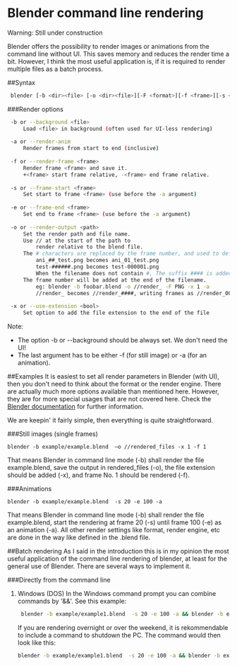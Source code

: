 Blender command line rendering
================================

Warning: Still under construction

Blender offers the possibility to render images or animations from the command line without UI.
This saves memory and reduces the render time a bit.
However, I think the most useful application is, if it is required to render multiple files as a batch process.

##Syntax

```bash
 blender [-b <dir><file> [-o <dir><file>][-F <format>][-f <frame>][-s <frame> -e <frame> -a]]
``` 

###Render options

```bash
 -b or --background <file>
     Load <file> in background (often used for UI-less rendering)
 
 -a or --render-anim 
     Render frames from start to end (inclusive)
 
 -f or --render-frame <frame>
     Render frame <frame> and save it.
     +<frame> start frame relative, -<frame> end frame relative.
 
 -s or --frame-start <frame>
     Set start to frame <frame> (use before the -a argument)
 
 -e or --frame-end <frame>
     Set end to frame <frame> (use before the -a argument)
 
 -o or --render-output <path>
     Set the render path and file name.
     Use // at the start of the path to
         render relative to the blend file.
     The # characters are replaced by the frame number, and used to define zero padding.
         ani_##_test.png becomes ani_01_test.png
         test-######.png becomes test-000001.png
         When the filename does not contain #, The suffix #### is added to the filename
     The frame number will be added at the end of the filename.
         eg: blender -b foobar.blend -o //render_ -F PNG -x 1 -a
         //render_ becomes //render_####, writing frames as //render_0001.png//
	 
 -x or --use-extension <bool>
     Set option to add the file extension to the end of the file
```

Note:
- The option -b or --background should be always set. We don't need the UI!
- The last argument has to be either -f (for still image) or -a (for an animation).

##Examples
It is easiest to set all render parameters in Blender (with UI), then you don't need to think about the format or the render engine.
There are actually much more options available than mentioned here. However, they are for more special usages that are not covered here.
Check the [Blender documentation](http://wiki.blender.org/index.php/Doc:2.6/Manual/Render/Command_Line) for further information.

We are keepin' it fairly simple, then everything is quite straightforward.

###Still images (single frames)

    blender -b example/example.blend  –o //rendered_files -x 1 -f 1
	
That means Blender in command line mode (-b) shall render the file example.blend, save the output in rendered_files (-o), the file extension should be added (-x), and frame No. 1 should be rendered (-f).

###Animations

    blender -b example/example.blend  -s 20 -e 100 -a

That means Blender in command line mode (-b) shall render the file example.blend, start the rendering at frame 20 (-s) until frame 100 (-e) as an animation (-a). All other render settings like format, render engine, etc are done in the way like defined in the .blend file.

##Batch rendering
As I said in the introduction this is in my opinion the most useful application of the command line rendering of blender, at least for the general use of Blender.
There are several ways to implement it.

###Directly from the command line
1. Windows (DOS)
   In the Windows command prompt you can combine commands by '&&'.
   See this example:
   
   ```bash
	blender -b example/example1.blend  -s 20 -e 100 -a && blender -b example/example2.blend  -s 20 -e 100 -a
   ```
    
   If you are rendering overnight or over the weekend, it is rekommendable to include a command to shutdown the PC.
   The command would then look like this:
   
    ```bash
    blender -b example/example1.blend  -s 20 -e 100 -a && blender -b example/example2.blend  -s 20 -e 100 -a && shutdown -s
    ```
    
